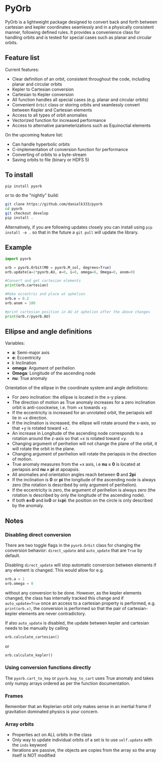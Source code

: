 # PyOrb

PyOrb is a lightweight package designed to convert back and forth between cartesian and kepler coordinates seamlessly and in a physically consistent manner, following defined rules. It provides a convenience class for handling orbits and is tested for special cases such as planar and circular orbits.

## Feature list

Current features:
- Clear definition of an orbit, consistent throughout the code, including planar and circular orbits
- Kepler to Cartesian conversion
- Cartesian to Kepler conversion
- All function handles all special cases (e.g. planar and circular orbits)
- Convenient ``Orbit`` class or storing orbits and seamlessly convert between Kepler and Cartesian elements
- Access to all types of orbit anomalies
- Vectorized function for increased performance
- Access to alternative parameterizations such as Equinoctial elements

On the upcoming feature list:
- Can handle hyperbolic orbits
- C-implementation of conversion function for performance
- Converting of orbits to a byte-stream
- Saving orbits to file (binary or HDFS 5)


## To install


```bash
pip install pyorb
```
or to do the "nightly" build:

```bash
git clone https://github.com/danielk333/pyorb
cd pyorb
git checkout develop
pip install .
```

Alternatively, if you are following updates closely you can install using ``pip install -e .`` so that in the future a ``git pull`` will update the library.


## Example

```python
import pyorb

orb = pyorb.Orbit(M0 = pyorb.M_sol, degrees=True)
orb.update(a=1*pyorb.AU, e=0, i=0, omega=0, Omega=0, anom=0)

#Convert and get cartesian elements
print(orb.cartesian)

#Make eccentric and place at aphelion
orb.e = 0.2
orb.anom = 180

#print cartesian position in AU at aphelion after the above changes
print(orb.r/pyorb.AU)
```


## Ellipse and angle definitions

Variables:
 - **a**: Semi-major axis
 - **e**: Eccentricity
 - **i**: Inclination
 - **omega**: Argument of perihelion
 - **Omega**: Longitude of the ascending node
 - **nu**: True anomaly


Orientation of the ellipse in the coordinate system and angle definitions:
 - For zero inclination: the ellipse is located in the x-y plane.
 - The direction of motion as True anomaly increases for a zero inclination orbit is anti-coockwise, i.e. from +x towards +y.
 - If the eccentricity is increased for an unrotated orbit, the periapsis will lie in +x direction.
 - If the inclination is increased, the ellipse will rotate around the x-axis, so that +y is rotated toward +z.
 - An increase in Longitude of the ascending node corresponds to a rotation around the z-axis so that +x is rotated toward +y.
 - Changing argument of perihelion will not change the plane of the orbit, it will rotate the orbit in the plane.
 - Changing argument of perihelion will rotate the periapsis in the direction of motion.
 - True anomaly measures from the +x axis, i.e **nu = 0** is located at periapsis and **nu = pi** at apoapsis.
 - All anomalies and orientation angles reach between **0** and **2pi**
 - If the inclination is **0** or **pi** the longitude of the ascending node is always zero (the rotation is described by only argument of perihelion).
 - If the eccentricity is zero, the argument of perihelion is always zero (the rotation is described by only the longitude of the ascending node).
 - If both **e=0** and **i=0** or **i=pi**: the position on the circle is only described by the anomaly.


## Notes

### Disabling direct conversion

There are two toggle flags in the ``pyorb.Orbit`` class for changing the conversion behavior: ``direct_update`` and ``auto_update`` that are ``True`` by default. 

Disabling ``direct_update`` will stop automatic conversion between elements if any element is changed. This would allow for e.g. 
```python
orb.a = 1
orb.omega = 0
```
without any conversion to be done. However, as the kepler elements changed, the class has internally tracked this change and if ``auto_update=True`` once an access to a cartesian property is performed, e.g. ``print(orb.x)``, the conversion is performed so that the pair of cartesian-kepler elements are never contradictory.

If also ``auto_update`` is disabled, the update between kepler and cartesian needs to be manually by calling 
```python
orb.calculate_cartesian()
```
or 
```python
orb.calculate_kepler()
```

### Using conversion functions directly

The ``pyorb.cart_to_kep`` or ``pyorb.kep_to_cart`` uses True anomaly and takes only numpy arrays ordered as per the function documentation.

### Frames

Remember that an Keplerian orbit only makes sense in an inertial frame if gravitation dominated physics is your concern.

### Array orbits

- Properties act on ALL orbits in the class
- Only way to update individual orbits of a set is to use ``self.update`` with the ``inds`` keyword
- Iterations are passive, the objects are copies from the array so the array itself is NOT modified
